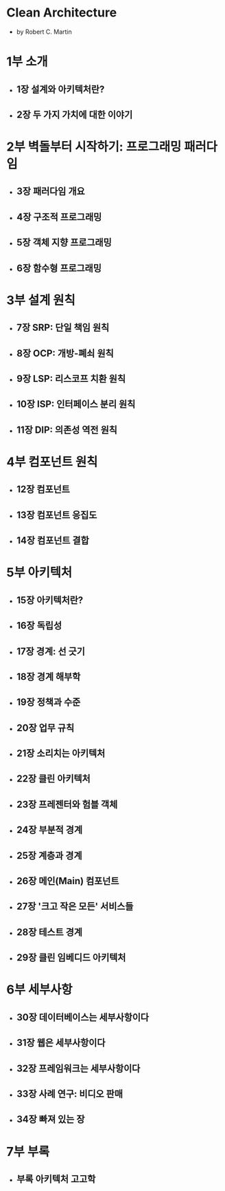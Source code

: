 # Clean Architecture

- by Robert C. Martin

# 1부 소개

- ## 1장 설계와 아키텍처란?
- ## 2장 두 가지 가치에 대한 이야기

# 2부 벽돌부터 시작하기: 프로그래밍 패러다임

- ## 3장 패러다임 개요
- ## 4장 구조적 프로그래밍
- ## 5장 객체 지향 프로그래밍
- ## 6장 함수형 프로그래밍

# 3부 설계 원칙

- ## 7장 SRP: 단일 책임 원칙
- ## 8장 OCP: 개방-폐쇠 원칙
- ## 9장 LSP: 리스코프 치환 원칙
- ## 10장 ISP: 인터페이스 분리 원칙
- ## 11장 DIP: 의존성 역전 원칙

# 4부 컴포넌트 원칙

- ## 12장 컴포넌트
- ## 13장 컴포넌트 응집도
- ## 14장 컴포넌트 결합

# 5부 아키텍처

- ## 15장 아키텍처란?
- ## 16장 독립성
- ## 17장 경계: 선 긋기
- ## 18장 경계 해부학
- ## 19장 정책과 수준
- ## 20장 업무 규칙
- ## 21장 소리치는 아키텍처
- ## 22장 클린 아키텍처
- ## 23장 프레젠터와 험블 객체
- ## 24장 부분적 경계
- ## 25장 계층과 경계
- ## 26장 메인(Main) 컴포넌트
- ## 27장 '크고 작은 모든' 서비스들
- ## 28장 테스트 경계
- ## 29장 클린 임베디드 아키텍처

# 6부 세부사항

- ## 30장 데이터베이스는 세부사항이다
- ## 31장 웹은 세부사항이다
- ## 32장 프레임워크는 세부사항이다
- ## 33장 사례 연구: 비디오 판매
- ## 34장 빠져 있는 장

# 7부 부록

- ## 부록 아키텍처 고고학